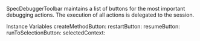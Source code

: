 SpecDebuggerToolbar maintains a list of buttons for the most important debugging actions. The execution of all actions is delegated to the session.Instance Variables	createMethodButton:		<Object>	restartButton:		<Object>	resumeButton:		<Object>	runToSelectionButton:		<Object>	selectedContext:		<Object>	session:		<Object>	stepIntoButton:		<Object>	stepOverButton:		<Object>	stepThroughButton:		<Object>	whereIsButton:		<Object>createMethodButton	- xxxxxrestartButton	- xxxxxresumeButton	- xxxxxrunToSelectionButton	- xxxxxselectedContext	- xxxxxsession	- xxxxxstepIntoButton	- xxxxxstepOverButton	- xxxxxstepThroughButton	- xxxxxwhereIsButton	- xxxxx